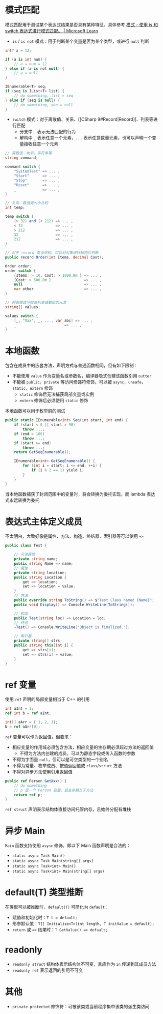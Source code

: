 # 模式匹配

模式匹配用于测试某个表达式结果是否具有某种特征。具体参考 [模式 - 使用 is 和 switch 表达式进行模式匹配。 | Microsoft Learn](https://learn.microsoft.com/zh-cn/dotnet/csharp/language-reference/operators/patterns)

- `is` / `is not` 模式：用于判断某个变量是否为某个类型，或进行 `null` 判断

```csharp
int? a = 12;

if (a is int num) {
    // a = num = 12
} else if (a is not null) {
    // a = null
}

IEnumerable<T> seq;
if (seq is IList<T> list) {
    // do something, list = seq
} else if (seq is null) {
    // do something, seq = null
}
```

- `switch` 模式：对于离散值、关系、[[CSharp 9#Record|Record]]、列表等进行匹配
	- 分支中 `_` 表示无法匹配的行为
	- 解构中 `_` 表示任意一个元素，`...` 表示任意数量元素，也可以声明一个变量接收任意一个元素 

```csharp
// 离散值：枚举，字符串等
string command;

command switch {
    "SystemTest" => ... ,
    "Start"      => ... ,
    "Stop"       => ... ,
    "Reset"      => ... ,
    _            => ... ,
}
```

```csharp
// 关系：数值类大小比较
int temp;

temp switch {
    (> 32) and (< 212) => ... ,
    < 32               => ... ,
    > 212              => ... ,
    32                 => ... ,
    212                => ... ,
}
```

```csharp
// 对于 record 类与结构，可以对对象进行解构后判断
public record Order(int Items, decimal Cost);

Order order;
order switch {
    {Items: > 10, Cost: > 1000.0m } => ... ,
    {Cost: > 500.0m }               => ... ,
    null                            => ... ,
    var other                       => ... ,
}
```

```csharp
// 列表模式可检查列表或数组的元素
string[] values;

values switch {
    [_, "Xxx", _, ..., var abc] => ... ,
    _                      => ... ,
}
```

# 本地函数

包含在成员中的嵌套方法，声明方式与普通函数相同，但有如下限制：
- 不能使用 `value` 作为变量名或参数名，编译器隐式创建该函数引用 `outter`
- 不能被 `public`，`private` 等访问修饰符修饰，可以被 `async`，`unsafe`，`static`，`extern` 修饰
	- `static` 修饰后无法捕获局部变量或实例
	- `extern` 修饰后必须使用 `static` 修饰

本地函数可以用于枚举前的测试

```csharp
public static IEnumerable<int> Seq(int start, int end) {
    if (start < 0 || start > 90)
        throw ...;
    if (end > 100)
        throw ...;
    if (start >= end)
        throw ...;
    return GetSeqEnumerable();

    IEnumerable<int> GetSeqEnumerable() {
        for (int i = start; i <= end; ++i) {
            if (i % 2 == 1) yield i;
        }
    }
}
```

当本地函数捕获了封闭范围中的变量时，将会转换为委托实现。而 lambda 表达式永远转换为委托
# 表达式主体定义成员

不太明白，大致好像是属性、方法、构造、终结器、索引器等可以使用 `=>`

```csharp
public class Test {

    // 只读属性
    private string name;
    public string Name => name;
    // 属性
    private string location;
    public string Location {
        get => location;
        set => location = value;
    }
    // 方法
    public override string ToString() => $"Test Class named {Name}";
    public void Display() => Console.WriteLine(ToString());

    // 构造
    public Test(string loc) => Location = loc;
    // 终结
    ~Test() => Console.WriteLine("Object is finalized.");

    // 索引器
    private string[] strs;
    public string this[int i] {
        get => strs[i];
        set => strs[i] = value;
    }
}
```
# ref 变量

使用 `ref` 声明的局部变量相当于 C++ 的引用

```csharp
int aInt = 1;
ref int b = ref aInt;

int[] aArr = { 1, 2, 3};
b = ref aArr[0];
```

`ref` 变量可以作为返回值，但要求：
- 相应变量的作用域必须包含方法，相应变量的生存期必须超过方法的返回值
	- 不得为方法内创建的成员，可以为静态字段或传入函数的参数
- 不得为字面量 `null`，但可以是可空类型的一个别名
- 不得为常量、枚举成员、按值返回值或 `class`/`struct` 方法
- 不得对异步方法使用引用返回值

```csharp
public ref Person GetXxx() {
    // do something
    // p 是一个 Person 变量，且生存期长于方法
    return ref p;
}
```

`ref struct` 声明表示结构体直接访问托管内存，且始终分配有堆栈
# 异步 Main

`Main` 函数支持使用 `async` 修饰，即以下 Main 函数声明是合法的：
- `static async Task Main()`
- `static async Task Main(string[] args)`
- `static async Task<int> Main()`
- `static async Task<int> Main(string[] args)`
# default(T) 类型推断

在类型可以被推断时，`default(T)` 可简化为 `default`：
- 赋值和初始化时：`T t = default;`
- 形参默认值：`T[] Initialize<T>(int length, T initValue = default);`
- `return` 或 `=>` 结果时：`T GetValue() => default;`
# readonly

- `readonly struct` 结构体表示结构体不可变，且应作为 `in` 传递到其成员方法
- `readonly ref` 表示返回的引用不可变
# 其他

- `private protected` 修饰符：可被该类或当前程序集中该类的派生类访问
